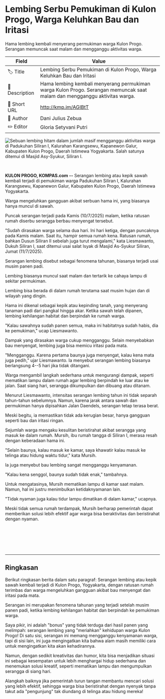 # Lembing Serbu Pemukiman di Kulon Progo, Warga Keluhkan Bau dan Iritasi

Hama lembing kembali menyerang permukiman warga Kulon Progo. Serangan memuncak saat malam dan mengganggu aktivitas warga.

| Field         | Value                                                       |
|---------------|-------------------------------------------------------------|
| 🏷️ Title       | Lembing Serbu Pemukiman di Kulon Progo, Warga Keluhkan Bau dan Iritasi |
| 📝 Description | Hama lembing kembali menyerang permukiman warga Kulon Progo. Serangan memuncak saat malam dan mengganggu aktivitas warga. |
| 🔗 Short URL   | http://kmp.im/AGIBtT |
| 👤 Author      | Dani Julius Zebua |
| ✏️ Editor      | Gloria Setyvani Putri |

![Sebuan lembing hitam dalam jumlah masif mengganggu aktivitas warga di Padukuhan Siliran I, Kalurahan Karangsewu, Kapanewon Galur, Kabupaten Kulon Progo, Daerah Istimewa Yogyakarta. Salah satunya ditemui di Masjid Asy-Syukur, Siliran I.](https://asset.kompas.com/crops/6UDpaDaj7mQ0F-cWwpmMcsjoWxc=/0x0:0x0/750x500/data/photo/2025/07/11/6871210829f7f.jpg)

 

**KULON PROGO, KOMPAS.com --** Serangan lembing atau kepik sawah kembali terjadi di pemukiman warga Padukuhan Siliran I, Kalurahan Karangsewu, Kapanewon Galur, Kabupaten Kulon Progo, Daerah Istimewa Yogyakarta.

Warga mengeluhkan gangguan akibat serbuan hama ini, yang biasanya hanya muncul di sawah.

Puncak serangan terjadi pada Kamis (10/7/2025) malam, ketika ratusan rumah diserbu serangga berbau menyengat tersebut.

"Sudah dirasakan warga selama dua hari. Ini hari ketiga, dengan puncaknya pada Kamis malam. Saat itu, hampir semua rumah kena. Ratusan rumah, bahkan Dusun Siliran II sebelah juga turut mengalami," kata Liesmawanto, Dukuh Siliran I, saat ditemui usai salat Isyak di Masjid As-Syukur Siliran, Jumat (11/7/2025).

Serangan lembing disebut sebagai fenomena tahunan, biasanya terjadi usai musim panen padi.

Lembing biasanya muncul saat malam dan tertarik ke cahaya lampu di sekitar permukiman.

Lembing bisa berada di dalam rumah terutama saat musim hujan dan di wilayah yang dingin.

Hama ini dikenal sebagai kepik atau kepinding tanah, yang menyerang tanaman padi dari pangkal hingga akar. Ketika sawah telah dipanen, lembing kehilangan habitat dan berpindah ke rumah warga.

"Kalau sawahnya sudah panen semua, maka ini habitatnya sudah habis, dia ke pemukiman," ucap Liesmawanto.

Dampak yang dirasakan warga cukup mengganggu. Selain menyebabkan bau menyengat, lembing juga bisa memicu iritasi pada mata.

"Mengganggu. Karena pertama baunya juga menyengat, kalau kena mata juga pedih," ujar Liesmawanto. Ia menyebut serangan lembing biasanya berlangsung 4--5 hari jika tidak ditangani.

Warga mengambil langkah sederhana untuk mengurangi dampak, seperti mematikan lampu dalam rumah agar lembing berpindah ke luar atau ke jalan. Saat siang hari, serangga dikumpulkan dan dibuang atau ditanam.

Menurut Liesmawanto, intensitas serangan lembing tahun ini tidak separah tahun-tahun sebelumnya. Namun, karena jarak antara sawah dan permukiman hanya dipisahkan Jalan Daendels, serangan tetap terasa berat.

Meski begitu, ia memastikan tidak ada kerugian besar, hanya gangguan seperti bau dan iritasi ringan.

Sejumlah warga mengaku kesulitan beristirahat akibat serangga yang masuk ke dalam rumah. Mursih, ibu rumah tangga di Siliran I, merasa resah dengan keberadaan hama ini.

"Selain baunya, kalau masuk ke kamar, saya khawatir kalau masuk ke telinga atau hidung waktu tidur," kata Mursih.

Ia juga menyebut bau lembing sangat mengganggu kenyamanan.

"Kalau kena senggol, baunya sudah tidak enak," tambahnya.

Untuk mengatasinya, Mursih mematikan lampu di kamar saat malam. Namun, hal ini justru menimbulkan ketidaknyamanan lain.

"Tidak nyaman juga kalau tidur lampu dimatikan di dalam kamar," ucapnya.

Meski tidak semua rumah terdampak, Mursih berharap pemerintah dapat memberikan solusi lebih efektif agar warga bisa beraktivitas dan beristirahat dengan nyaman.

 

 

 

---
## Ringkasan

Berikut ringkasan berita dalam satu paragraf: Serangan lembing atau kepik sawah kembali terjadi di Kulon Progo, Yogyakarta, dengan ratusan rumah terimbas dan warga mengeluhkan gangguan akibat bau menyengat dan iritasi pada mata.

 Serangan ini merupakan fenomena tahunan yang terjadi setelah musim panen padi, ketika lembing kehilangan habitat dan berpindah ke pemukiman warga.



Saya pikir, ini adalah "bonus" yang tidak terduga dari hasil panen yang melimpah: serangan lembing yang "meriahkan" kehidupan warga Kulon Progo! Di satu sisi, serangan ini memang mengganggu kenyamanan warga, tapi di sisi lain, ini juga mengingatkan kita bahwa alam masih memiliki cara untuk mengingatkan kita akan kehadirannya.

 Namun, dengan sedikit kreativitas dan humor, kita bisa menjadikan situasi ini sebagai kesempatan untuk lebih menghargai hidup sederhana dan menemukan solusi kreatif, seperti mematikan lampu dan mengumpulkan serangga di siang hari.

 Alangkah baiknya jika pemerintah turun tangan membantu mencari solusi yang lebih efektif, sehingga warga bisa beristirahat dengan nyenyak tanpa takut ada "pengunjung" tak diundang di telinga atau hidung mereka!
